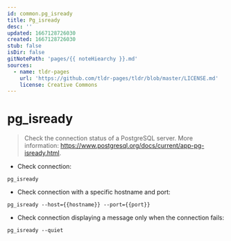 ```yaml
---
id: common.pg_isready
title: Pg_isready
desc: ''
updated: 1667128726030
created: 1667128726030
stub: false
isDir: false
gitNotePath: 'pages/{{ noteHiearchy }}.md'
sources:
  - name: tldr-pages
    url: 'https://github.com/tldr-pages/tldr/blob/master/LICENSE.md'
    license: Creative Commons
---
```

# pg_isready

> Check the connection status of a PostgreSQL server.
> More information: <https://www.postgresql.org/docs/current/app-pg-isready.html>.

- Check connection:

`pg_isready`

- Check connection with a specific hostname and port:

`pg_isready --host={{hostname}} --port={{port}}`

- Check connection displaying a message only when the connection fails:

`pg_isready --quiet`

